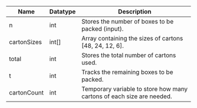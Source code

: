 | Name             | Datatype | Description                                                           |
|------------------|----------|-----------------------------------------------------------------------|
| n                | int      | Stores the number of boxes to be packed (input).                      |
| cartonSizes      | int[]    | Array containing the sizes of cartons [48, 24, 12, 6].                |
| total            | int      | Stores the total number of cartons used.                              |
| t                | int      | Tracks the remaining boxes to be packed.                              |
| cartonCount      | int      | Temporary variable to store how many cartons of each size are needed. |
